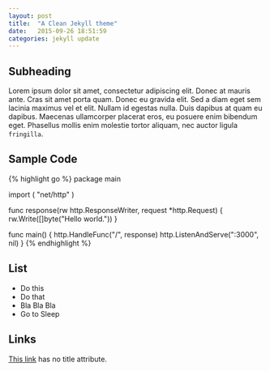 ```yaml
---
layout: post
title:  "A Clean Jekyll theme"
date:   2015-09-26 18:51:59
categories: jekyll update
---
```

## Subheading

Lorem ipsum dolor sit amet, consectetur adipiscing elit. Donec at mauris ante. Cras sit amet porta quam. Donec eu gravida elit. Sed a diam eget sem lacinia maximus vel et elit. Nullam id egestas nulla. Duis dapibus at quam eu dapibus. Maecenas ullamcorper placerat eros, eu posuere enim bibendum eget. Phasellus mollis enim molestie tortor aliquam, nec auctor ligula `fringilla`.


## Sample Code

{% highlight go %}
package main

import (
    "net/http"
)

func response(rw http.ResponseWriter, request *http.Request) {
    rw.Write([]byte("Hello world."))
}

func main() {
    http.HandleFunc("/", response)
    http.ListenAndServe(":3000", nil)
}
{% endhighlight %}

## List 
- Do this
- Do that
- Bla Bla Bla
- Go to Sleep

## Links
[This link](http://example.net/) has no title attribute.
















